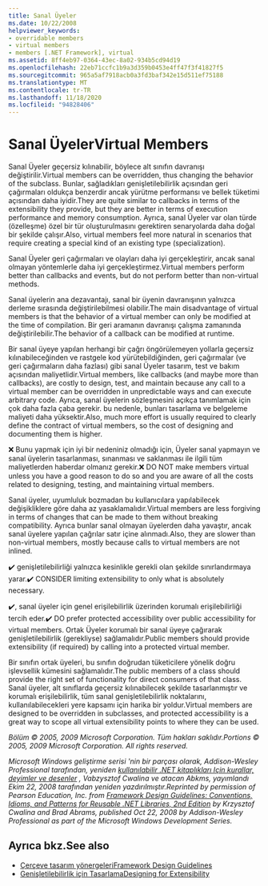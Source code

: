 ```yaml
---
title: Sanal Üyeler
ms.date: 10/22/2008
helpviewer_keywords:
- overridable members
- virtual members
- members [.NET Framework], virtual
ms.assetid: 8ff4eb97-0364-43ec-8a02-934b5cd94d19
ms.openlocfilehash: 22eb71ccfc1b9a3d359b0453e4ff47f3f41827f5
ms.sourcegitcommit: 965a5af7918acb0a3fd3baf342e15d511ef75188
ms.translationtype: MT
ms.contentlocale: tr-TR
ms.lasthandoff: 11/18/2020
ms.locfileid: "94828406"
---
```

# <a name="virtual-members"></a><span data-ttu-id="028bc-102">Sanal Üyeler</span><span class="sxs-lookup"><span data-stu-id="028bc-102">Virtual Members</span></span>
<span data-ttu-id="028bc-103">Sanal Üyeler geçersiz kılınabilir, böylece alt sınıfın davranışı değiştirilir.</span><span class="sxs-lookup"><span data-stu-id="028bc-103">Virtual members can be overridden, thus changing the behavior of the subclass.</span></span> <span data-ttu-id="028bc-104">Bunlar, sağladıkları genişletilebilirlik açısından geri çağırmaları oldukça benzerdir ancak yürütme performansı ve bellek tüketimi açısından daha iyidir.</span><span class="sxs-lookup"><span data-stu-id="028bc-104">They are quite similar to callbacks in terms of the extensibility they provide, but they are better in terms of execution performance and memory consumption.</span></span> <span data-ttu-id="028bc-105">Ayrıca, sanal Üyeler var olan türde (özelleşme) özel bir tür oluşturulmasını gerektiren senaryolarda daha doğal bir şekilde çalışır.</span><span class="sxs-lookup"><span data-stu-id="028bc-105">Also, virtual members feel more natural in scenarios that require creating a special kind of an existing type (specialization).</span></span>

 <span data-ttu-id="028bc-106">Sanal Üyeler geri çağırmaları ve olayları daha iyi gerçekleştirir, ancak sanal olmayan yöntemlerle daha iyi gerçekleştirmez.</span><span class="sxs-lookup"><span data-stu-id="028bc-106">Virtual members perform better than callbacks and events, but do not perform better than non-virtual methods.</span></span>

 <span data-ttu-id="028bc-107">Sanal üyelerin ana dezavantajı, sanal bir üyenin davranışının yalnızca derleme sırasında değiştirilebilmesi olabilir.</span><span class="sxs-lookup"><span data-stu-id="028bc-107">The main disadvantage of virtual members is that the behavior of a virtual member can only be modified at the time of compilation.</span></span> <span data-ttu-id="028bc-108">Bir geri aramanın davranışı çalışma zamanında değiştirilebilir.</span><span class="sxs-lookup"><span data-stu-id="028bc-108">The behavior of a callback can be modified at runtime.</span></span>

 <span data-ttu-id="028bc-109">Bir sanal üyeye yapılan herhangi bir çağrı öngörülemeyen yollarla geçersiz kılınabileceğinden ve rastgele kod yürütebildiğinden, geri çağırmalar (ve geri çağırmaların daha fazlası) gibi sanal Üyeler tasarım, test ve bakım açısından maliyetlidir.</span><span class="sxs-lookup"><span data-stu-id="028bc-109">Virtual members, like callbacks (and maybe more than callbacks), are costly to design, test, and maintain because any call to a virtual member can be overridden in unpredictable ways and can execute arbitrary code.</span></span> <span data-ttu-id="028bc-110">Ayrıca, sanal üyelerin sözleşmesini açıkça tanımlamak için çok daha fazla çaba gerekir. bu nedenle, bunları tasarlama ve belgeleme maliyeti daha yüksektir.</span><span class="sxs-lookup"><span data-stu-id="028bc-110">Also, much more effort is usually required to clearly define the contract of virtual members, so the cost of designing and documenting them is higher.</span></span>

 <span data-ttu-id="028bc-111">❌ Bunu yapmak için iyi bir nedeniniz olmadığı için, Üyeler sanal yapmayın ve sanal üyelerin tasarlanması, sınanması ve saklanması ile ilgili tüm maliyetlerden haberdar olmanız gerekir.</span><span class="sxs-lookup"><span data-stu-id="028bc-111">❌ DO NOT make members virtual unless you have a good reason to do so and you are aware of all the costs related to designing, testing, and maintaining virtual members.</span></span>

 <span data-ttu-id="028bc-112">Sanal üyeler, uyumluluk bozmadan bu kullanıcılara yapılabilecek değişikliklere göre daha az yasaklamalıdır.</span><span class="sxs-lookup"><span data-stu-id="028bc-112">Virtual members are less forgiving in terms of changes that can be made to them without breaking compatibility.</span></span> <span data-ttu-id="028bc-113">Ayrıca bunlar sanal olmayan üyelerden daha yavaştır, ancak sanal üyelere yapılan çağrılar satır içine alınmadı.</span><span class="sxs-lookup"><span data-stu-id="028bc-113">Also, they are slower than non-virtual members, mostly because calls to virtual members are not inlined.</span></span>

 <span data-ttu-id="028bc-114">✔️ genişletilebilirliği yalnızca kesinlikle gerekli olan şekilde sınırlandırmaya yarar.</span><span class="sxs-lookup"><span data-stu-id="028bc-114">✔️ CONSIDER limiting extensibility to only what is absolutely necessary.</span></span>

 <span data-ttu-id="028bc-115">✔️, sanal üyeler için genel erişilebilirlik üzerinden korumalı erişilebilirliği tercih eder.</span><span class="sxs-lookup"><span data-stu-id="028bc-115">✔️ DO prefer protected accessibility over public accessibility for virtual members.</span></span> <span data-ttu-id="028bc-116">Ortak Üyeler korumalı bir sanal üyeye çağırarak genişletilebilirlik (gerekliyse) sağlamalıdır.</span><span class="sxs-lookup"><span data-stu-id="028bc-116">Public members should provide extensibility (if required) by calling into a protected virtual member.</span></span>

 <span data-ttu-id="028bc-117">Bir sınıfın ortak üyeleri, bu sınıfın doğrudan tüketicilere yönelik doğru işlevsellik kümesini sağlamalıdır.</span><span class="sxs-lookup"><span data-stu-id="028bc-117">The public members of a class should provide the right set of functionality for direct consumers of that class.</span></span> <span data-ttu-id="028bc-118">Sanal üyeler, alt sınıflarda geçersiz kılınabilecek şekilde tasarlanmıştır ve korumalı erişilebilirlik, tüm sanal genişletilebilirlik noktalarını, kullanılabilecekleri yere kapsamı için harika bir yoldur.</span><span class="sxs-lookup"><span data-stu-id="028bc-118">Virtual members are designed to be overridden in subclasses, and protected accessibility is a great way to scope all virtual extensibility points to where they can be used.</span></span>

 <span data-ttu-id="028bc-119">*Bölüm &copy; 2005, 2009 Microsoft Corporation. Tüm hakları saklıdır.*</span><span class="sxs-lookup"><span data-stu-id="028bc-119">*Portions &copy; 2005, 2009 Microsoft Corporation. All rights reserved.*</span></span>

 <span data-ttu-id="028bc-120">*Microsoft Windows geliştirme serisi 'nin bir parçası olarak, Addison-Wesley Professional tarafından, yeniden [kullanılabilir .NET kitaplıkları Için kurallar, deyimler ve desenler](https://www.informit.com/store/framework-design-guidelines-conventions-idioms-and-9780321545619) , Vabzysztof Cwalina ve atacan Abkms, yayımlandı Ekim 22, 2008 tarafından yeniden yazdırılmıştır.*</span><span class="sxs-lookup"><span data-stu-id="028bc-120">*Reprinted by permission of Pearson Education, Inc. from [Framework Design Guidelines: Conventions, Idioms, and Patterns for Reusable .NET Libraries, 2nd Edition](https://www.informit.com/store/framework-design-guidelines-conventions-idioms-and-9780321545619) by Krzysztof Cwalina and Brad Abrams, published Oct 22, 2008 by Addison-Wesley Professional as part of the Microsoft Windows Development Series.*</span></span>

## <a name="see-also"></a><span data-ttu-id="028bc-121">Ayrıca bkz.</span><span class="sxs-lookup"><span data-stu-id="028bc-121">See also</span></span>

- [<span data-ttu-id="028bc-122">Çerçeve tasarım yönergeleri</span><span class="sxs-lookup"><span data-stu-id="028bc-122">Framework Design Guidelines</span></span>](index.md)
- [<span data-ttu-id="028bc-123">Genişletilebilirlik için Tasarlama</span><span class="sxs-lookup"><span data-stu-id="028bc-123">Designing for Extensibility</span></span>](designing-for-extensibility.md)
